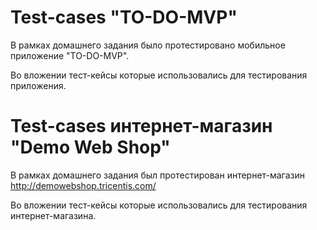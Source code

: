 # Test-cases "TO-DO-MVP"
В рамках домашнего задания было протестировано мобильное приложение "TO-DO-MVP".

Во вложении тест-кейсы которые использовались для тестирования приложения.

# Test-cases интернет-магазин "Demo Web Shop"
В рамках домашнего задания был протестирован интернет-магазин http://demowebshop.tricentis.com/

Во вложении тест-кейсы которые использовались для тестирования интернет-магазина.